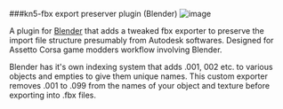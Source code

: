 ###kn5-fbx export preserver plugin (Blender)
![image](https://github.com/gordonhch/KFC-kn5-fbx-compatibility-exporter-plugin-for-blender/blob/master/README.png?raw=true)

A plugin for [Blender](https://www.blender.org/) that adds a tweaked fbx exporter to preserve the import file structure presumably from Autodesk softwares.
Designed for Assetto Corsa game modders workflow involving Blender. 


Blender has it's own indexing system that adds .001, 002 etc. to various objects and empties to give them unique names.
This custom exporter removes .001 to .099 from the names of your object and texture before exporting into .fbx files. 
